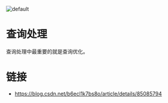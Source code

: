 ![default](https://user-images.githubusercontent.com/5803001/45228854-de88b400-b2f6-11e8-9ab0-d393ed19f21f.png)

# 查询处理

查询处理中最重要的就是查询优化。

# 链接

- https://blog.csdn.net/b6ecl1k7bs8o/article/details/85085794
